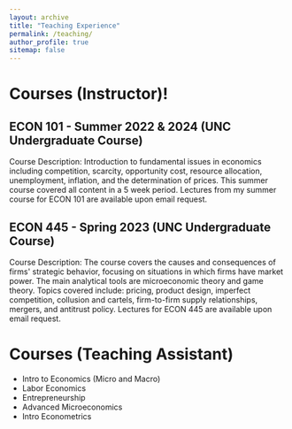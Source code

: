 ```yaml
---
layout: archive
title: "Teaching Experience"
permalink: /teaching/
author_profile: true
sitemap: false
---
```


<h1>Courses (Instructor)!</h1>


<h2>ECON 101 - Summer 2022 & 2024 (UNC Undergraduate Course)</h2>

<p>Course Description: Introduction to fundamental issues in economics including competition, scarcity, opportunity cost, resource allocation, unemployment, inflation, and the determination of prices. This summer course covered all content in a 5 week period. Lectures from my summer course for ECON 101 are available upon email request.</p>

<h2>ECON 445 - Spring 2023 (UNC Undergraduate Course)</h2>

<p>Course Description: The course covers the causes and consequences of firms' strategic behavior, focusing on situations in which firms have market power. The main analytical tools are microeconomic theory and game theory. Topics covered include: pricing, product design, imperfect competition, collusion and cartels, firm-to-firm supply relationships, mergers, and antitrust policy. Lectures for ECON 445 are available upon email request.</p>

<h1>Courses (Teaching Assistant)</h1>

* Intro to Economics (Micro and Macro)
* Labor Economics
* Entrepreneurship
* Advanced Microeconomics
* Intro Econometrics

